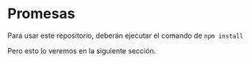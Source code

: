 # Promesas

Para usar este repositorio, deberán ejecutar el comando de ```npm install```

Pero esto lo veremos en la siguiente sección.